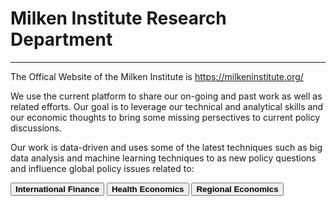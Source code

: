 <H1><b>Milken Institute Research Department </b></H1><Hr>
The Offical Website of the Milken Institute is <a href="https://milkeninstitute.org/" target="_blank">https://milkeninstitute.org/</a>
 
We use the current platform to share our on-going and past work as well as related efforts. Our goal is to leverage our technical and analytical skills and our economic thoughts to bring some missing persectives to current policy discussions. 


Our work is data-driven and uses some of the latest techniques such as big data analysis and machine learning techniques to as new policy questions and influence global policy issues related to:<Br>
 
<button class="button button2"><b>International Finance</b></button> <button class="button button2"><b>Health Economics</b></button> <button class="button button2"><b>Regional Economics</b></button>


